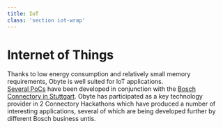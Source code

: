 ```yaml
---
title: IoT
class: 'section iot-wrap'
---
```


<div class="container grid-xl">
    <div class="top-block">
        <h1>Internet of Things</h1>
        <div class="sub-block">
            Thanks to low energy consumption and relatively small memory requirements, Obyte is well suited for IoT applications.
        </div>
        <div class="sub-text-block">
            <a href="/platform/iot/proofs-of-concept">Several PoCs</a> have been developed in conjunction with the <a href="https://www.stuttgartconnectory.com" target="_blank">Bosch Connectory in Stuttgart</a>. Obyte has participated as a key technology provider in 2 Connectory Hackathons which have produced a number of interesting applications, several of which are being developed further by different Bosch business untis.
        </div>
    </div>
</div>

<div class="event-block">
    <img class="img1" src="/user/themes/obyte/assets/iot/img1.jpg" alt="">
    <img class="img2" src="/user/themes/obyte/assets/iot/img2.jpg" alt="">
</div>
